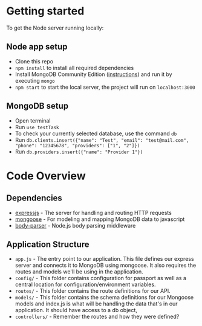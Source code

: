 # Getting started

To get the Node server running locally:

## Node app setup

- Clone this repo
- `npm install` to install all required dependencies
- Install MongoDB Community Edition ([instructions](https://docs.mongodb.com/manual/installation/#tutorials)) and run it by executing `mongo`
- `npm start` to start the local server, the project will run on `localhost:3000`

## MongoDB setup

- Open terminal 
- Run `use testTask` 
- To check your currently selected database, use the command `db`
- Run `db.clients.insert({"name": "Test", "email": "test@mail.com", "phone": "12345678", "providers": ["1", "2"]})`
- Run `db.providers.insert({"name": "Provider 1"})`

# Code Overview

## Dependencies

- [expressjs](https://github.com/expressjs/express) - The server for handling and routing HTTP requests
- [mongoose](https://github.com/Automattic/mongoose) - For modeling and mapping MongoDB data to javascript 
- [body-parser](https://github.com/expressjs/body-parser) - Node.js body parsing middleware

## Application Structure

- `app.js` - The entry point to our application. This file defines our express server and connects it to MongoDB using mongoose. It also requires the routes and models we'll be using in the application.
- `config/` - This folder contains configuration for passport as well as a central location for configuration/environment variables.
- `routes/` - This folder contains the route definitions for our API.
- `models/` - This folder contains the schema definitions for our Mongoose models and index.js is what will be handling the data that's in our application. It should have access to a db object,
- `controllers/` - Remember the routes and how they were defined?  
